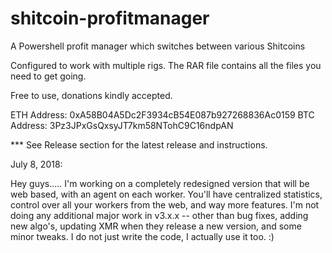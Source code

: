 # shitcoin-profitmanager
A Powershell profit manager which switches between various Shitcoins

Configured to work with multiple rigs. The RAR file contains all the files you need to get going.

Free to use, donations kindly accepted. 

ETH Address: 0xA58B04A5Dc2F3934cB54E087b927268836Ac0159
BTC Address: 3Pz3JPxGsQxsyJT7km58NTohC9C16ndpAN

*** See Release section for the latest release and instructions.

July 8, 2018:

Hey guys..... I'm working on a completely redesigned version that will be web based, with an agent on each worker. You'll have centralized statistics, control over all your workers from the web, and way more features. I'm not doing any additional major work in v3.x.x -- other than bug fixes, adding new algo's, updating XMR when they release a new version, and some minor tweaks. I do not just write the code, I actually use it too. :)
